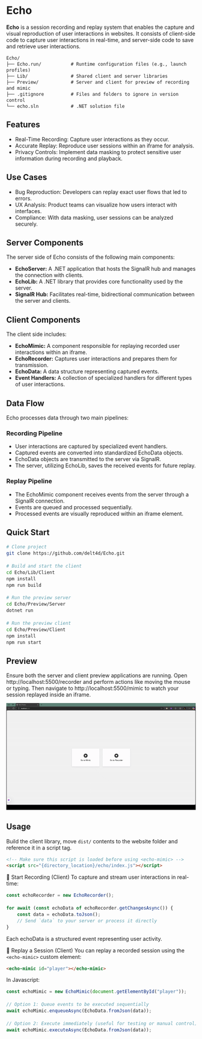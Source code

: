 ﻿# Echo

**Echo** is a session recording and replay system that enables the capture and visual reproduction of user interactions in websites.
It consists of client-side code to capture user interactions in real-time, and server-side code to save and retrieve user interactions.

```
Echo/
├── Echo.run/           # Runtime configuration files (e.g., launch profiles)
├── Lib/                # Shared client and server libraries
├── Preview/            # Server and client for preview of recording and mimic
├── .gitignore          # Files and folders to ignore in version control
└── echo.sln            # .NET solution file
```

## Features
- Real-Time Recording: Capture user interactions as they occur.
- Accurate Replay: Reproduce user sessions within an iframe for analysis.
- Privacy Controls: Implement data masking to protect sensitive user information during recording and playback.

## Use Cases
- Bug Reproduction: Developers can replay exact user flows that led to errors.
- UX Analysis: Product teams can visualize how users interact with interfaces.
- Compliance: With data masking, user sessions can be analyzed securely.

## Server Components
The server side of Echo consists of the following main components:

- **EchoServer:** A .NET application that hosts the SignalR hub and manages the connection with clients.
- **EchoLib:** A .NET library that provides core functionality used by the server. 
- **SignalR Hub:** Facilitates real-time, bidirectional communication between the server and clients.

## Client Components
The client side includes:

- **EchoMimic:** A component responsible for replaying recorded user interactions within an iframe.
- **EchoRecorder:** Captures user interactions and prepares them for transmission.
- **EchoData:** A data structure representing captured events.
- **Event Handlers:** A collection of specialized handlers for different types of user interactions.

## Data Flow
Echo processes data through two main pipelines:

### Recording Pipeline
- User interactions are captured by specialized event handlers.
- Captured events are converted into standardized EchoData objects.
- EchoData objects are transmitted to the server via SignalR.
- The server, utilizing EchoLib, saves the received events for future replay.

### Replay Pipeline
- The EchoMimic component receives events from the server through a SignalR connection.
- Events are queued and processed sequentially.
- Processed events are visually reproduced within an iframe element.

## Quick Start

```bash
# Clone project
git clone https://github.com/delt4d/Echo.git

# Build and start the client
cd Echo/Lib/Client
npm install
npm run build

# Run the preview server
cd Echo/Preview/Server
dotnet run

# Run the preview client
cd Echo/Preview/Client
npm install
npm run start
```

## Preview
Ensure both the server and client preview applications are running.
Open http://localhost:5500/recorder and perform actions like moving the mouse or typing.
Then navigate to http://localhost:5500/mimic to watch your session replayed inside an iframe.

![Preview.gif](Docs/Preview.gif)

## Usage
Build the client library, move `dist/` contents to the website folder and reference it in a script tag.
```html
<!-- Make sure this script is loaded before using <echo-mimic> -->
<script src="{directory_location}/echo/index.js"></script>
```

🎥 Start Recording (Client)
To capture and stream user interactions in real-time:

```javascript
const echoRecorder = new EchoRecorder();

for await (const echoData of echoRecorder.getChangesAsync()) {
    const data = echoData.toJson();
    // Send `data` to your server or process it directly
}
```
Each echoData is a structured event representing user activity.

🔁 Replay a Session (Client)
You can replay a recorded session using the `<echo-mimic>` custom element:
```html
<echo-mimic id="player"></echo-mimic>
```

In Javascript:

```javascript
const echoMimic = new EchoMimic(document.getElementById("player"));

// Option 1: Queue events to be executed sequentially
await echoMimic.enqueueAsync(EchoData.fromJson(data));

// Option 2: Execute immediately (useful for testing or manual control)
await echoMimic.executeAsync(EchoData.fromJson(data));
```
